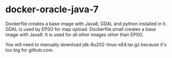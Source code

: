 # docker-oracle-java-7

Dockerfile creates a base image with Java8, GDAL and python installed in it. GDAL is used by EPSO for map upload.
Dockerfile.small creates a base image with Java8. It is used for all other images other than EPSO.

You will need to manually download jdk-8u202-linux-x64.tar.gz because it's too big for github.com.
